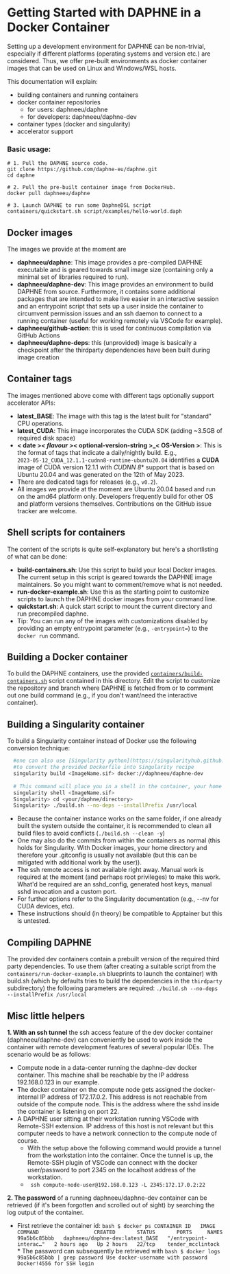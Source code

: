 <!--
Copyright 2023 The DAPHNE Consortium

Licensed under the Apache License, Version 2.0 (the "License");
you may not use this file except in compliance with the License.
You may obtain a copy of the License at

http://www.apache.org/licenses/LICENSE-2.0

Unless required by applicable law or agreed to in writing, software
distributed under the License is distributed on an "AS IS" BASIS,
WITHOUT WARRANTIES OR CONDITIONS OF ANY KIND, either express or implied.
See the License for the specific language governing permissions and
limitations under the License.
-->

# Getting Started with DAPHNE in a Docker Container

Setting up a development environment for DAPHNE can be non-trivial, especially if different platforms 
(operating systems and version etc.) are considered.
Thus, we offer pre-built environments as docker container images that can be used on Linux and Windows/WSL hosts.

This documentation will explain:
* building containers and running containers
* docker container repositories
  * for users: daphneeu/daphne
  * for developers: daphneeu/daphne-dev
* container types (docker and singularity)
* accelerator support

### Basic usage:
   ```
   # 1. Pull the DAPHNE source code.
   git clone https://github.com/daphne-eu/daphne.git
   cd daphne
   
   # 2. Pull the pre-built container image from DockerHub.   
   docker pull daphneeu/daphne

   # 3. Launch DAPHNE to run some DaphneDSL script
   containers/quickstart.sh script/examples/hello-world.daph 
   ```

## Docker images
The images we provide at the moment are 
* **daphneeu/daphne**: This image provides a pre-compiled DAPHNE executable and is geared towards small image size
  (containing only a minimal set of libraries required to run).
* **daphneeu/daphne-dev**: This image provides an environment to build DAPHNE from source. Furthermore, it contains some 
additional packages that are intended to make live easier in an interactive session and an 
entrypoint script that sets up a user inside the container to circumvent permission issues and an ssh daemon to
connect to a running container (useful for working remotely via VSCode for example).
* **daphneeu/github-action**: this is used for continuous compilation via GitHub Actions
* **daphneeu/daphne-deps**: this (unprovided) image is basically a checkpoint after the thirdparty dependencies have
been built during image creation 

## Container tags
The images mentioned above come with different tags optionally support accelerator APIs:
* **latest_BASE**: The image with this tag is the latest built for "standard" CPU operations.
* **latest_CUDA**: This image incorporates the CUDA SDK (adding ~3.5GB of required disk space)
* **< date >_< flavour >_< optional-version-string >_< OS-Version >**: This is the format of tags that indicate a daily/nightly
build. E.g., <br /> ```2023-05-12_CUDA_12.1.1-cudnn8-runtime-ubuntu20.04``` identifies a **CUDA** image of CUDA version
12.1.1 with *CUDNN 8** support that is based on Ubuntu 20.04 and was generated on the 12th of May 2023. 
* There are dedicated tags for releases (e.g., `v0.2`).
* All images we provide at the moment are Ubuntu 20.04 based and run on the amd64 platform only. Developers frequently
build for other OS and platform versions themselves. Contributions on the GitHub issue tracker are welcome.

## Shell scripts for containers

[//]: # (A quick intro how the shell scripts in this directory can aid in handling the DAPHNE containers is already given)
[//]: # (in [GettingStarted.md]&#40;../doc/GettingStarted.md&#41;)

The content of the scripts is quite self-explanatory but here's a shortlisting of what can be done:
* **build-containers.sh**: Use this script to build your local Docker images. The current setup in this script is 
geared towards the DAPHNE image maintainers. So you might want to comment/remove what is not needed.
* **run-docker-example.sh**: Use this as the starting point to customize scripts to launch the DAPHNE docker images from 
your command line.
* **quickstart.sh**: A quick start script to mount the current directory and run precompiled daphne. 
* Tip: You can run any of the images with customizations disabled by providing an empty entrypoint parameter
  (e.g., ``-entrypoint=``) to the ``docker run`` command.


## Building a Docker container
To build the DAPHNE containers, use the provided [``containers/build-containers.sh``](/containers/build-containers.sh) 
script contained in this directory.
Edit the script to customize the repository and branch where DAPHNE is fetched from or to comment out one build command
(e.g., if you don't want/need the interactive container).

## Building a Singularity container
To build a Singularity container instead of Docker use the following conversion technique:
  ```bash
    #one can also use [Singularity python](https://singularityhub.github.io/singularity-cli/)
    #to convert the provided Dockerfile into Singularity recipe 
    singularity build <ImageName.sif> docker://daphneeu/daphne-dev
    
    # This command will place you in a shell in the container, your home directory and /tmp mounted. 
    singularity shell <ImageName.sif>
    Singularity> cd <your/daphne/directory>
    Singularity> ./build.sh --no-deps --installPrefix /usr/local
```
- Because the container instance works on the same folder, if one already built the system outside the container, it is 
recommended to clean all build files to avoid conflicts (`./build.sh --clean -y`)
- One may also do the commits from within the containers as normal (this holds for Singularity. With Docker images, your
home directory and therefore your .gitconfig is usually not available (but this can be mitigated with additional work 
by the user)).
- The ssh remote access is not available right away. Manual work is required at the moment (and perhaps root privileges)
to make this work. What'd be required are an sshd_config, generated host keys, manual sshd invocation and a custom port. 
- For further options refer to the Singularity documentation (e.g., --nv for CUDA devices, etc).
- These instructions should (in theory) be compatible to Apptainer but this is untested.

## Compiling DAPHNE 
The provided dev containers contain a prebuilt version of the required third party dependencies. To use them (after
creating a suitable script from the ``containers/run-docker-example.sh`` blueprints to launch the container) 
with build.sh (which by defaults tries to build the dependencies in the ``thirdparty`` subdirectory) the following 
parameters are required: ``./build.sh --no-deps --installPrefix /usr/local``

## Misc little helpers
**1. With an ssh tunnel** the ssh access feature of the dev docker container (daphneeu/daphne-dev) can conveniently be used to
work inside the container with remote development features of several popular IDEs. The scenario would be as follows:
   * Compute node in a data-center running the daphne-dev docker container. This machine shall be reachable by the IP address 
     192.168.0.123 in our example. 
   * The docker container on the compute node gets assigned the docker-internal IP address of 172.17.0.2. This address is not 
   reachable from outside of the compute node. This is the address where the sshd inside the container is listening on port 22.
   * A DAPHNE user sitting at their workstation running VSCode with Remote-SSH extension. IP address of this host is not relevant 
   but this computer needs to have a network connection to the compute node of course.
     - With the setup above the following command would provide a tunnel from the workstation into the container.
     Once the tunnel is up, the Remote-SSH plugin of VSCode can connect with the docker user/password to port 2345 on the
     localhost address of the workstation.
     - ``` ssh compute-node-user@192.168.0.123 -L 2345:172.17.0.2:22```

    
**2. The password** of a running daphneeu/daphne-dev container can be retrieved (if it's been forgotten and scrolled out of sight)
by searching the log output of the container.
   * First retrieve the container id:
    ``` bash
    $ docker ps
    CONTAINER ID   IMAGE                             COMMAND                  CREATED       STATUS       PORTS     NAMES
    99a5b6c85bbb   daphneeu/daphne-dev:latest_BASE   "/entrypoint-interac…"   2 hours ago   Up 2 hours   22/tcp    tender_mcclintock
    ```
    *  The password can subsequently be retrieved with 
    ``` bash
    $ docker logs 99a5b6c85bbb | grep password
    Use docker-username with password Docker!4556 for SSH login
    ```



[//]: # (### TODO)
[//]: # (* Rebuilding the containers automatically for latest changes)
[//]: # (* Images of released versions of DAPHNE )
